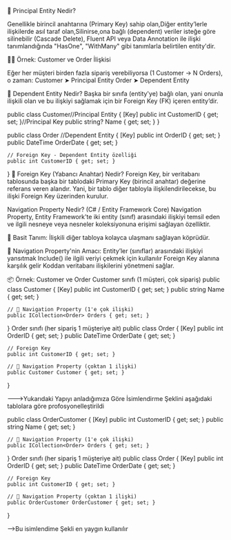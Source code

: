 ﻿🧠 Principal Entity Nedir?

Genellikle birincil anahtarına (Primary Key) sahip olan,Diğer entity’lerle ilişkilerde asıl taraf olan,Silinirse,ona bağlı 
(dependent) veriler isteğe göre silinebilir (Cascade Delete), Fluent API veya Data Annotation ile ilişki 
tanımlandığında "HasOne", "WithMany" gibi tanımlarla belirtilen entity'dir.

👨‍💼 Örnek: Customer ve Order İlişkisi

Eğer her müşteri birden fazla sipariş verebiliyorsa (1 Customer -> N Orders), o zaman:
Customer ➤ Principal Entity
Order ➤ Dependent Entity

🧠 Dependent Entity Nedir? 
Başka bir sınıfa (entity'ye) bağlı olan, yani onunla ilişkili olan ve bu ilişkiyi sağlamak için bir Foreign Key (FK) içeren entity’dir.

public class Customer//Principal Entity
{
    [Key]
    public int CustomerID { get; set; }//Principal Key
    public string? Name { get; set; }
}

public class Order //Dependent Entity
{
    [Key]
    public int OrderID { get; set; }
    public DateTime OrderDate { get; set; }

    // Foreign Key - Dependent Entity özelliği
    public int CustomerID { get; set; }

}
🔗 Foreign Key (Yabancı Anahtar) Nedir?
Foreign Key, bir veritabanı tablosunda başka bir tablodaki Primary Key (birincil anahtar) değerine referans veren alandır.
Yani, bir tablo diğer tabloyla ilişkilendirilecekse, bu ilişki Foreign Key üzerinden kurulur.

Navigation Property Nedir? (C# / Entity Framework Core)
Navigation Property, Entity Framework'te iki entity (sınıf) arasındaki ilişkiyi temsil eden ve ilgili nesneye veya nesneler koleksiyonuna erişimi sağlayan özelliktir.

🧠 Basit Tanım:
İlişkili diğer tabloya kolayca ulaşmanı sağlayan köprüdür.

📌 Navigation Property'nin Amacı:
Entity’ler (sınıflar) arasındaki ilişkiyi yansıtmak
Include() ile ilgili veriyi çekmek için kullanılır
Foreign Key alanına karşılık gelir
Koddan veritabanı ilişkilerini yönetmeni sağlar.

📦 Örnek: Customer ve Order
Customer sınıfı (1 müşteri, çok sipariş)
public class Customer
{
    [Key]
    public int CustomerID { get; set; }
    public string Name { get; set; }

    // 🔄 Navigation Property (1'e çok ilişki)
    public ICollection<Order> Orders { get; set; }
}
Order sınıfı (her sipariş 1 müşteriye ait)
public class Order
{
    [Key]
    public int OrderID { get; set; }
    public DateTime OrderDate { get; set; }

    // Foreign Key
    public int CustomerID { get; set; }

    // 🔄 Navigation Property (çoktan 1 ilişki)
    public Customer Customer { get; set; }
}

--->Yukarıdaki Yapıyı anladığımıza Göre İsimlendirme Şeklini aşağıdaki tablolara göre profosyonelleştirildi

public class OrderCustomer
{
    [Key]
    public int CustomerID { get; set; }
    public string Name { get; set; }

    // 🔄 Navigation Property (1'e çok ilişki)
    public ICollection<Order> Orders { get; set; }
}
Order sınıfı (her sipariş 1 müşteriye ait)
public class Order
{
    [Key]
    public int OrderID { get; set; }
    public DateTime OrderDate { get; set; }

    // Foreign Key
    public int CustomerID { get; set; }

    // 🔄 Navigation Property (çoktan 1 ilişki)
    public OrderCustomer OrderCustomer { get; set; }
}

-->Bu isimlendime Şekli en yaygın kullanılır